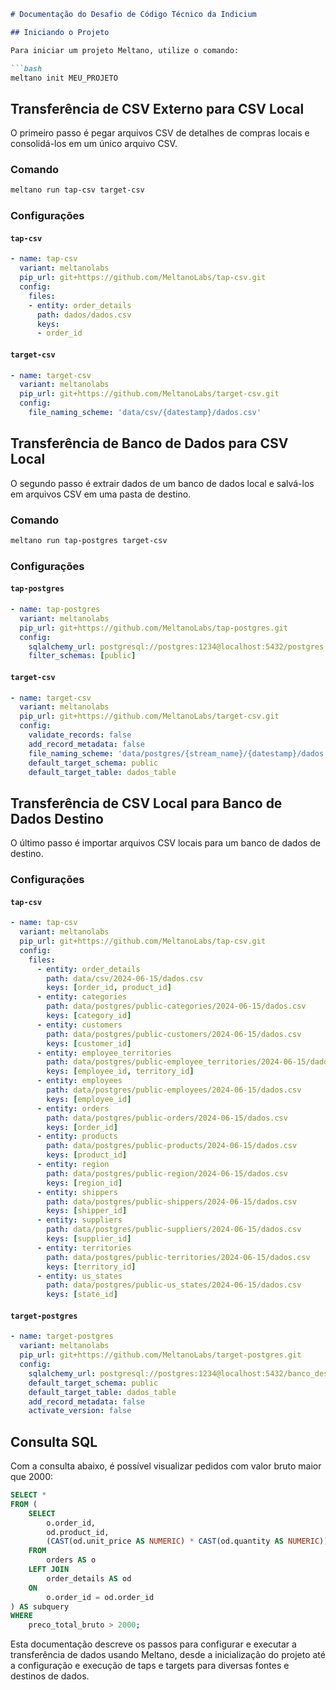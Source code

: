 ```markdown
# Documentação do Desafio de Código Técnico da Indicium

## Iniciando o Projeto

Para iniciar um projeto Meltano, utilize o comando:

```bash
meltano init MEU_PROJETO
```

## Transferência de CSV Externo para CSV Local

O primeiro passo é pegar arquivos CSV de detalhes de compras locais e consolidá-los em um único arquivo CSV.

### Comando

```bash
meltano run tap-csv target-csv
```

### Configurações

#### `tap-csv`

```yaml
- name: tap-csv
  variant: meltanolabs
  pip_url: git+https://github.com/MeltanoLabs/tap-csv.git
  config:
    files:
    - entity: order_details
      path: dados/dados.csv
      keys:
      - order_id
```

#### `target-csv`

```yaml
- name: target-csv
  variant: meltanolabs
  pip_url: git+https://github.com/MeltanoLabs/target-csv.git
  config:
    file_naming_scheme: 'data/csv/{datestamp}/dados.csv'
```

## Transferência de Banco de Dados para CSV Local

O segundo passo é extrair dados de um banco de dados local e salvá-los em arquivos CSV em uma pasta de destino.

### Comando

```bash
meltano run tap-postgres target-csv
```

### Configurações

#### `tap-postgres`

```yaml
- name: tap-postgres
  variant: meltanolabs
  pip_url: git+https://github.com/MeltanoLabs/tap-postgres.git
  config:
    sqlalchemy_url: postgresql://postgres:1234@localhost:5432/postgres
    filter_schemas: [public]
```

#### `target-csv`

```yaml
- name: target-csv
  variant: meltanolabs
  pip_url: git+https://github.com/MeltanoLabs/target-csv.git
  config:
    validate_records: false
    add_record_metadata: false
    file_naming_scheme: 'data/postgres/{stream_name}/{datestamp}/dados.csv'
    default_target_schema: public
    default_target_table: dados_table
```

## Transferência de CSV Local para Banco de Dados Destino

O último passo é importar arquivos CSV locais para um banco de dados de destino.

### Configurações

#### `tap-csv`

```yaml
- name: tap-csv
  variant: meltanolabs
  pip_url: git+https://github.com/MeltanoLabs/tap-csv.git
  config:
    files: 
      - entity: order_details
        path: data/csv/2024-06-15/dados.csv
        keys: [order_id, product_id]
      - entity: categories
        path: data/postgres/public-categories/2024-06-15/dados.csv
        keys: [category_id]
      - entity: customers
        path: data/postgres/public-customers/2024-06-15/dados.csv
        keys: [customer_id]
      - entity: employee_territories
        path: data/postgres/public-employee_territories/2024-06-15/dados.csv
        keys: [employee_id, territory_id]
      - entity: employees
        path: data/postgres/public-employees/2024-06-15/dados.csv
        keys: [employee_id]
      - entity: orders
        path: data/postgres/public-orders/2024-06-15/dados.csv
        keys: [order_id]
      - entity: products
        path: data/postgres/public-products/2024-06-15/dados.csv
        keys: [product_id]
      - entity: region
        path: data/postgres/public-region/2024-06-15/dados.csv
        keys: [region_id]
      - entity: shippers
        path: data/postgres/public-shippers/2024-06-15/dados.csv
        keys: [shipper_id]
      - entity: suppliers
        path: data/postgres/public-suppliers/2024-06-15/dados.csv
        keys: [supplier_id]
      - entity: territories
        path: data/postgres/public-territories/2024-06-15/dados.csv
        keys: [territory_id]
      - entity: us_states
        path: data/postgres/public-us_states/2024-06-15/dados.csv
        keys: [state_id]
```

#### `target-postgres`

```yaml
- name: target-postgres
  variant: meltanolabs
  pip_url: git+https://github.com/MeltanoLabs/target-postgres.git
  config:
    sqlalchemy_url: postgresql://postgres:1234@localhost:5432/banco_destino
    default_target_schema: public
    default_target_table: dados_table
    add_record_metadata: false
    activate_version: false
```

## Consulta SQL

Com a consulta abaixo, é possível visualizar pedidos com valor bruto maior que 2000:

```sql
SELECT * 
FROM (
    SELECT 
        o.order_id, 
        od.product_id, 
        (CAST(od.unit_price AS NUMERIC) * CAST(od.quantity AS NUMERIC)) AS preco_total_bruto
    FROM 
        orders AS o
    LEFT JOIN 
        order_details AS od
    ON 
        o.order_id = od.order_id
) AS subquery
WHERE 
    preco_total_bruto > 2000;
```

Esta documentação descreve os passos para configurar e executar a transferência de dados usando Meltano, desde a inicialização do projeto até a configuração e execução de taps e targets para diversas fontes e destinos de dados.
```
